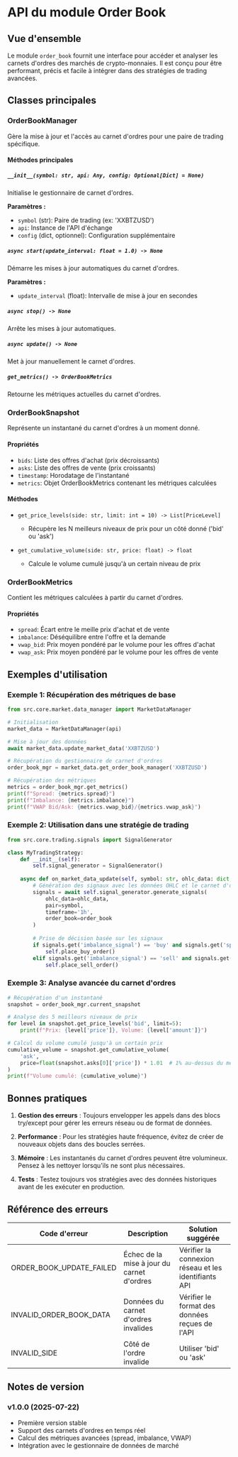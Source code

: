 # API du module Order Book

## Vue d'ensemble
Le module `order_book` fournit une interface pour accéder et analyser les carnets d'ordres des marchés de crypto-monnaies. Il est conçu pour être performant, précis et facile à intégrer dans des stratégies de trading avancées.

## Classes principales

### OrderBookManager
Gère la mise à jour et l'accès au carnet d'ordres pour une paire de trading spécifique.

#### Méthodes principales

##### `__init__(symbol: str, api: Any, config: Optional[Dict] = None)`
Initialise le gestionnaire de carnet d'ordres.

**Paramètres :**
- `symbol` (str): Paire de trading (ex: 'XXBTZUSD')
- `api`: Instance de l'API d'échange
- `config` (dict, optionnel): Configuration supplémentaire

##### `async start(update_interval: float = 1.0) -> None`
Démarre les mises à jour automatiques du carnet d'ordres.

**Paramètres :**
- `update_interval` (float): Intervalle de mise à jour en secondes

##### `async stop() -> None`
Arrête les mises à jour automatiques.

##### `async update() -> None`
Met à jour manuellement le carnet d'ordres.

##### `get_metrics() -> OrderBookMetrics`
Retourne les métriques actuelles du carnet d'ordres.

### OrderBookSnapshot
Représente un instantané du carnet d'ordres à un moment donné.

#### Propriétés
- `bids`: Liste des offres d'achat (prix décroissants)
- `asks`: Liste des offres de vente (prix croissants)
- `timestamp`: Horodatage de l'instantané
- `metrics`: Objet OrderBookMetrics contenant les métriques calculées

#### Méthodes
- `get_price_levels(side: str, limit: int = 10) -> List[PriceLevel]`
  - Récupère les N meilleurs niveaux de prix pour un côté donné ('bid' ou 'ask')
  
- `get_cumulative_volume(side: str, price: float) -> float`
  - Calcule le volume cumulé jusqu'à un certain niveau de prix

### OrderBookMetrics
Contient les métriques calculées à partir du carnet d'ordres.

#### Propriétés
- `spread`: Écart entre le meille prix d'achat et de vente
- `imbalance`: Déséquilibre entre l'offre et la demande
- `vwap_bid`: Prix moyen pondéré par le volume pour les offres d'achat
- `vwap_ask`: Prix moyen pondéré par le volume pour les offres de vente

## Exemples d'utilisation

### Exemple 1: Récupération des métriques de base
```python
from src.core.market.data_manager import MarketDataManager

# Initialisation
market_data = MarketDataManager(api)

# Mise à jour des données
await market_data.update_market_data('XXBTZUSD')

# Récupération du gestionnaire de carnet d'ordres
order_book_mgr = market_data.get_order_book_manager('XXBTZUSD')

# Récupération des métriques
metrics = order_book_mgr.get_metrics()
print(f"Spread: {metrics.spread}")
print(f"Imbalance: {metrics.imbalance}")
print(f"VWAP Bid/Ask: {metrics.vwap_bid}/{metrics.vwap_ask}")
```

### Exemple 2: Utilisation dans une stratégie de trading
```python
from src.core.trading.signals import SignalGenerator

class MyTradingStrategy:
    def __init__(self):
        self.signal_generator = SignalGenerator()
    
    async def on_market_data_update(self, symbol: str, ohlc_data: dict, order_book: dict):
        # Génération des signaux avec les données OHLC et le carnet d'ordres
        signals = await self.signal_generator.generate_signals(
            ohlc_data=ohlc_data,
            pair=symbol,
            timeframe='1h',
            order_book=order_book
        )
        
        # Prise de décision basée sur les signaux
        if signals.get('imbalance_signal') == 'buy' and signals.get('spread_signal') == 'normal':
            self.place_buy_order()
        elif signals.get('imbalance_signal') == 'sell' and signals.get('vwap_signal') == 'overbought':
            self.place_sell_order()
```

### Exemple 3: Analyse avancée du carnet d'ordres
```python
# Récupération d'un instantané
snapshot = order_book_mgr.current_snapshot

# Analyse des 5 meilleurs niveaux de prix
for level in snapshot.get_price_levels('bid', limit=5):
    print(f"Prix: {level['price']}, Volume: {level['amount']}")

# Calcul du volume cumulé jusqu'à un certain prix
cumulative_volume = snapshot.get_cumulative_volume(
    'ask', 
    price=float(snapshot.asks[0]['price']) * 1.01  # 1% au-dessus du meilleur prix de vente
)
print(f"Volume cumulé: {cumulative_volume}")
```

## Bonnes pratiques

1. **Gestion des erreurs** : Toujours envelopper les appels dans des blocs try/except pour gérer les erreurs réseau ou de format de données.

2. **Performance** : Pour les stratégies haute fréquence, évitez de créer de nouveaux objets dans des boucles serrées.

3. **Mémoire** : Les instantanés du carnet d'ordres peuvent être volumineux. Pensez à les nettoyer lorsqu'ils ne sont plus nécessaires.

4. **Tests** : Testez toujours vos stratégies avec des données historiques avant de les exécuter en production.

## Référence des erreurs

| Code d'erreur | Description | Solution suggérée |
|--------------|-------------|-------------------|
| ORDER_BOOK_UPDATE_FAILED | Échec de la mise à jour du carnet d'ordres | Vérifier la connexion réseau et les identifiants API |
| INVALID_ORDER_BOOK_DATA | Données du carnet d'ordres invalides | Vérifier le format des données reçues de l'API |
| INVALID_SIDE | Côté de l'ordre invalide | Utiliser 'bid' ou 'ask' |

## Notes de version

### v1.0.0 (2025-07-22)
- Première version stable
- Support des carnets d'ordres en temps réel
- Calcul des métriques avancées (spread, imbalance, VWAP)
- Intégration avec le gestionnaire de données de marché

